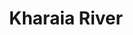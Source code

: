---
title: "Kharaia River"
title_bn: "খারাইয়া নদী"
description: "Baithaghata upazila is the source region of this river and then ends at Bolbunia."
---